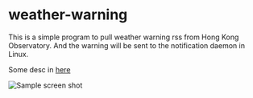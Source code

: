 # weather-warning

This is a simple program to pull weather warning rss from Hong Kong Observatory.
And the warning will be sent to the notification daemon in Linux.


Some desc in [here](https://medium.com/@kfsworks/using-golang-to-write-a-daemon-which-pulling-weather-warning-and-showing-it-in-i3-3e9cbf17ed2)

![Sample screen shot](https://blog.kafaiworks.com/images/weather-warning-sample.png)

